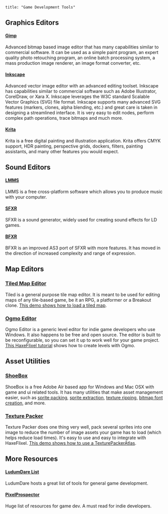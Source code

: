 ```
title: "Game Development Tools"
```

## Graphics Editors

#### [Gimp](http://www.gimp.org/)

Advanced bitmap based image editor that has many capabilities similar to commercial software. It can be used as a simple paint program, an expert quality photo retouching program, an online batch processing system, a mass production image renderer, an image format converter, etc.

#### [Inkscape](http://www.inkscape.org/)

Advanced vector image editor with an advanced editing toolset. Inkscape has capabilities similar to commercial software such as Adobe Illustrator, CorelDraw, or Xara X. Inkscape leverages the W3C standard Scalable Vector Graphics (SVG) file format.
Inkscape supports many advanced SVG features (markers, clones, alpha blending, etc.) and great care is taken in designing a streamlined interface. It is very easy to edit nodes, perform complex path operations, trace bitmaps and much more.

#### [Krita](http://www.krita.org/)

Krita is a free digital painting and illustration application. Krita offers CMYK support, HDR painting, perspective grids, dockers, filters, painting assistants, and many other features you would expect.

## Sound Editors

#### [LMMS](http://lmms.sourceforge.net/)

LMMS is a free cross-platform software which allows you to produce music with your computer.

#### [SFXR](http://www.drpetter.se/project_sfxr.html)

SFXR is a sound generator, widely used for creating sound effects for LD games.

#### [BFXR](http://www.bfxr.net/)

BFXR is an improved AS3 port of SFXR with more features. It has moved in the direction of increased complexity and range of expression.

## Map Editors

### [Tiled Map Editor](http://www.mapeditor.org/)

Tiled is a general purpose tile map editor. It is meant to be used for editing maps of any tile-based game, be it an RPG, a platformer or a Breakout clone. [This demo shows how to load a tiled map](http://haxeflixel.com/demos/TiledEditor/).

### [Ogmo Editor](http://www.ogmoeditor.com/)

Ogmo Editor is a generic level editor for indie game developers who use Windows. It also happens to be free and open source. The editor is built to be reconfigurable, so you can set it up to work well for your game project. [This HaxeFlixel tutorial](http://haxeflixel.com/documentation/part-v-tiles-maps-and-collisions/) shows how to create levels with Ogmo.

## Asset Utilities

### [ShoeBox](http://renderhjs.net/shoebox/)

ShoeBox is a free Adobe Air based app for Windows and Mac OSX with game and ui related tools. It has many utilities that make asset management easier, such as [sprite packing](http://renderhjs.net/shoebox/packSprites.htm), [sprite extraction](http://renderhjs.net/shoebox/extractSprites.htm), [texture ripping](http://renderhjs.net/shoebox/textureRipper.htm), [bitmap font creation](http://renderhjs.net/shoebox/bitmapFont.htm), and more.

### [Texture Packer](https://www.codeandweb.com/texturepacker)

Texture Packer does one thing very well, pack several sprites into one image to reduce the number of image assets your game has to load (which helps reduce load times). It's easy to use and easy to integrate with HaxeFlixel. [This demo shows how to use a TexturePackerAtlas](http://haxeflixel.com/demos/TexturePackerAtlas/).

## More Resources

#### [LudumDare List](http://www.ludumdare.com/compo/tools/)

LudumDare hosts a great list of tools for general game development.

#### [PixelProspector](http://www.pixelprospector.com/indie-resources/)

Huge list of resources for game dev. A must read for indie developers.
